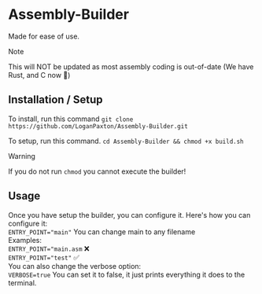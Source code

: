 # Assembly-Builder
Made for ease of use.

> [!NOTE]
> This will NOT be updated as most assembly coding is out-of-date (We have Rust, and C now 🙂)
## Installation / Setup
To install, run this command `git clone https://github.com/LoganPaxton/Assembly-Builder.git`  
  
To setup, run this command.
`cd Assembly-Builder && chmod +x build.sh`
> [!WARNING]
> If you do not run `chmod` you cannot execute the builder!

## Usage
Once you have setup the builder, you can configure it. 
Here's how you can configure it:  
`ENTRY_POINT="main"` You can change main to any filename  
Examples:  
`ENTRY_POINT="main.asm` ❌  
`ENTRY_POINT="test"` ✅  
You can also change the verbose option:  
`VERBOSE=true` You can set it to false, it just prints everything it does to the terminal.


